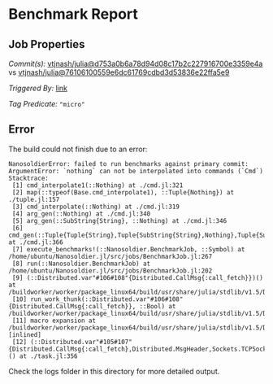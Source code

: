 # Benchmark Report

## Job Properties

*Commit(s):* [vtjnash/julia@d753a0b6a78d94d08c17b2c227916700e3359e4a](https://github.com/vtjnash/julia/commit/d753a0b6a78d94d08c17b2c227916700e3359e4a) vs [vtjnash/julia@76106100559e6dc61769cdbd3d53836e22ffa5e9](https://github.com/vtjnash/julia/commit/76106100559e6dc61769cdbd3d53836e22ffa5e9)

*Triggered By:* [link](https://github.com/vtjnash/julia/commit/d753a0b6a78d94d08c17b2c227916700e3359e4a#commitcomment-47434913)

*Tag Predicate:* `"micro"`

## Error

The build could not finish due to an error:

```
NanosoldierError: failed to run benchmarks against primary commit: ArgumentError: `nothing` can not be interpolated into commands (`Cmd`)
Stacktrace:
 [1] cmd_interpolate1(::Nothing) at ./cmd.jl:321
 [2] map(::typeof(Base.cmd_interpolate1), ::Tuple{Nothing}) at ./tuple.jl:157
 [3] cmd_interpolate(::Nothing) at ./cmd.jl:319
 [4] arg_gen(::Nothing) at ./cmd.jl:340
 [5] arg_gen(::SubString{String}, ::Nothing) at ./cmd.jl:346
 [6] cmd_gen(::Tuple{Tuple{String},Tuple{SubString{String},Nothing},Tuple{SubString{String}}}) at ./cmd.jl:366
 [7] execute_benchmarks!(::Nanosoldier.BenchmarkJob, ::Symbol) at /home/ubuntu/Nanosoldier.jl/src/jobs/BenchmarkJob.jl:267
 [8] run(::Nanosoldier.BenchmarkJob) at /home/ubuntu/Nanosoldier.jl/src/jobs/BenchmarkJob.jl:202
 [9] (::Distributed.var"#106#108"{Distributed.CallMsg{:call_fetch}})() at /buildworker/worker/package_linux64/build/usr/share/julia/stdlib/v1.5/Distributed/src/process_messages.jl:294
 [10] run_work_thunk(::Distributed.var"#106#108"{Distributed.CallMsg{:call_fetch}}, ::Bool) at /buildworker/worker/package_linux64/build/usr/share/julia/stdlib/v1.5/Distributed/src/process_messages.jl:79
 [11] macro expansion at /buildworker/worker/package_linux64/build/usr/share/julia/stdlib/v1.5/Distributed/src/process_messages.jl:294 [inlined]
 [12] (::Distributed.var"#105#107"{Distributed.CallMsg{:call_fetch},Distributed.MsgHeader,Sockets.TCPSocket})() at ./task.jl:356
```

Check the logs folder in this directory for more detailed output.

